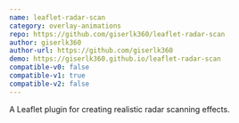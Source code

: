 ```yaml
---
name: leaflet-radar-scan
category: overlay-animations
repo: https://github.com/giserlk360/leaflet-radar-scan
author: giserlk360
author-url: https://github.com/giserlk360
demo: https://giserlk360.github.io/leaflet-radar-scan
compatible-v0: false
compatible-v1: true
compatible-v2: false
---
```


A Leaflet plugin for creating realistic radar scanning effects.